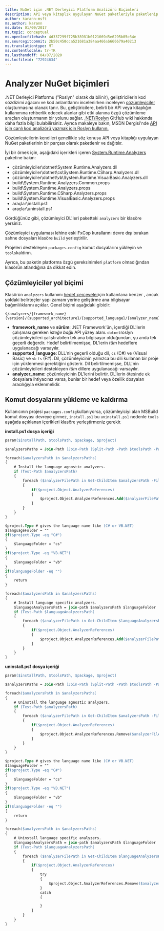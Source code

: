 ```yaml
---
title: NuGet için .NET Derleyici Platform Analizörü Biçimleri
description: API veya kitaplık uygulayan NuGet paketleriyle paketlenip dağıtılan .NET çözümleyicileri için sözleşmeler.
author: karann-msft
ms.author: karann
ms.date: 01/09/2017
ms.topic: conceptual
ms.openlocfilehash: 4d337299f725b38981b0121069d5e6295b05e34e
ms.sourcegitcommit: 2b50c450cca521681a384aa466ab666679a40213
ms.translationtype: MT
ms.contentlocale: tr-TR
ms.lasthandoff: 04/07/2020
ms.locfileid: "72924634"
---
```

# <a name="analyzer-nuget-formats"></a>Analyzer NuGet biçimleri

.NET Derleyici Platformu ("Roslyn" olarak da bilinir), geliştiricilerin kod sözdizimi ağacını ve kod anlamtlarını incelenirken inceleyen [çözümleyiciler](https://github.com/dotnet/roslyn/wiki/How-To-Write-a-C%23-Analyzer-and-Code-Fix) oluşturmasına olanak tanır. Bu, geliştiricilere, belirli bir API veya kitaplığın kullanımına rehberlik edecek alanlar gibi etki alanına özgü çözümleme araçları oluşturmanın bir yolunu sağlar. [.NET/Roslyn](https://github.com/dotnet/roslyn/wiki) GitHub wiki hakkında daha fazla bilgi bulabilirsiniz. Ayrıca makaleye bakın, MSDN Dergisi'nde [API için canlı kod analizörü yazmak için Roslyn kullanın.](https://msdn.microsoft.com/magazine/dn879356.aspx)

Çözümleyicilerin kendileri genellikle söz konusu API veya kitaplığı uygulayan NuGet paketlerinin bir parçası olarak paketlenir ve dağıtılır.

İyi bir örnek için, aşağıdaki içerikleri içeren [System.Runtime.Analyzers](https://www.nuget.org/packages/System.Runtime.Analyzers) paketine bakın:

- çözümleyiciler\dotnet\System.Runtime.Analyzers.dll
- çözümleyiciler\dotnet\cs\System.Runtime.CSharp.Analyzers.dll
- çözümleyiciler\dotnet\vb\System.Runtime.VisualBasic.Analyzers.dll
- build\System.Runtime.Analyzers.Common.props
- build\System.Runtime.Analyzers.props
- build\System.Runtime.CSharp.Analyzers.props
- build\System.Runtime.VisualBasic.Analyzers.props
- araçlar\install.ps1
- araçlar\uninstall.ps1

Gördüğünüz gibi, çözümleyici DL'leri paketteki `analyzers` bir klasöre yersiniz.

Çözümleyici uygulaması lehine eski FxCop kurallarını devre dışı bırakan sahne dosyaları klasöre `build` yerleştirilir.

Projeleri destekleyen `packages.config` komut dosyalarını yükleyin ve `tools`kaldırın.

Ayrıca, bu paketin platforma özgü gereksinimleri `platform` olmadığından klasörün atlandığına da dikkat edin.


## <a name="analyzers-path-format"></a>Çözümleyiciler yol biçimi

Klasörün `analyzers` kullanımı [hedef çerçeveler](../create-packages/supporting-multiple-target-frameworks.md)için kullanılana benzer , ancak yoldaki belirteçler yapı zamanı yerine geliştirme ana bilgisayar bağımlılıklarını açıklar. Genel biçimi aşağıdaki gibidir:

    $/analyzers/{framework_name}{version}/{supported_architecture}/{supported_language}/{analyzer_name}.dll

- **framework_name** ve **sürüm**: .NET Framework'ün, içerdiği DL'lerin çalışması gereken *isteğe bağlı* API yüzey alanı. `dotnet`roslyn çözümleyicileri çalıştırabilen tek ana bilgisayar olduğundan, şu anda tek geçerli değerdir. Hedef belirtilmemişse, DL'lerin *tüm* hedeflere uygulanacağı varsayılır.
- **supported_language**: DLL'nin geçerli olduğu dil, `cs` (C#) ve (Visual Basic) ve `vb` `fs` (F#). Dil, çözümleyicinin yalnızca bu dili kullanan bir proje için yüklenmesi gerektiğini gösterir. Dil belirtilmemişse, DLL'nin çözümleyicileri destekleyen *tüm* dillere uygulanacağı varsayılır.
- **analyzer_name**: çözümleyicinin DL'lerini belirtir. DL'lerin ötesinde ek dosyalara ihtiyacınız varsa, bunlar bir hedef veya özellik dosyaları aracılığıyla eklenmelidir.


## <a name="install-and-uninstall-scripts"></a>Komut dosyalarını yükleme ve kaldırma

Kullanıcının projesi `packages.config`kullanıyorsa, çözümleyiciyi alan MSBuild komut dosyası devreye girmez, `install.ps1` bu `uninstall.ps1` nedenle `tools` aşağıda açıklanan içerikleri klasöre yerleştirmeniz gerekir.

**install.ps1 dosya içeriği**

```ps
param($installPath, $toolsPath, $package, $project)

$analyzersPaths = Join-Path (Join-Path (Split-Path -Path $toolsPath -Parent) "analyzers" ) * -Resolve

foreach($analyzersPath in $analyzersPaths)
{
    # Install the language agnostic analyzers.
    if (Test-Path $analyzersPath)
    {
        foreach ($analyzerFilePath in Get-ChildItem $analyzersPath -Filter *.dll)
        {
            if($project.Object.AnalyzerReferences)
            {
                $project.Object.AnalyzerReferences.Add($analyzerFilePath.FullName)
            }
        }
    }
}

$project.Type # gives the language name like (C# or VB.NET)
$languageFolder = ""
if($project.Type -eq "C#")
{
    $languageFolder = "cs"
}
if($project.Type -eq "VB.NET")
{
    $languageFolder = "vb"
}
if($languageFolder -eq "")
{
    return
}

foreach($analyzersPath in $analyzersPaths)
{
    # Install language specific analyzers.
    $languageAnalyzersPath = join-path $analyzersPath $languageFolder
    if (Test-Path $languageAnalyzersPath)
    {
        foreach ($analyzerFilePath in Get-ChildItem $languageAnalyzersPath -Filter *.dll)
        {
            if($project.Object.AnalyzerReferences)
            {
                $project.Object.AnalyzerReferences.Add($analyzerFilePath.FullName)
            }
        }
    }
}
```


**uninstall.ps1 dosya içeriği**

```ps
param($installPath, $toolsPath, $package, $project)

$analyzersPaths = Join-Path (Join-Path (Split-Path -Path $toolsPath -Parent) "analyzers" ) * -Resolve

foreach($analyzersPath in $analyzersPaths)
{
    # Uninstall the language agnostic analyzers.
    if (Test-Path $analyzersPath)
    {
        foreach ($analyzerFilePath in Get-ChildItem $analyzersPath -Filter *.dll)
        {
            if($project.Object.AnalyzerReferences)
            {
                $project.Object.AnalyzerReferences.Remove($analyzerFilePath.FullName)
            }
        }
    }
}

$project.Type # gives the language name like (C# or VB.NET)
$languageFolder = ""
if($project.Type -eq "C#")
{
    $languageFolder = "cs"
}
if($project.Type -eq "VB.NET")
{
    $languageFolder = "vb"
}
if($languageFolder -eq "")
{
    return
}

foreach($analyzersPath in $analyzersPaths)
{
    # Uninstall language specific analyzers.
    $languageAnalyzersPath = join-path $analyzersPath $languageFolder
    if (Test-Path $languageAnalyzersPath)
    {
        foreach ($analyzerFilePath in Get-ChildItem $languageAnalyzersPath -Filter *.dll)
        {
            if($project.Object.AnalyzerReferences)
            {
                try
                {
                    $project.Object.AnalyzerReferences.Remove($analyzerFilePath.FullName)
                }
                catch
                {

                }
            }
        }
    }
}
```
